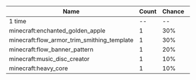 | Name                                        | Count | Chance | Weight | Comment |
| ------------------------------------------- | ----- | ------ | ------ | ------- |
| 1 time                                      |    -- |     -- |     -- |         |
| minecraft:enchanted_golden_apple            |     1 |    30% |   3/10 |         |
| minecraft:flow_armor_trim_smithing_template |     1 |    30% |   3/10 |         |
| minecraft:flow_banner_pattern               |     1 |    20% |   2/10 |         |
| minecraft:music_disc_creator                |     1 |    10% |   1/10 |         |
| minecraft:heavy_core                        |     1 |    10% |   1/10 |         |
